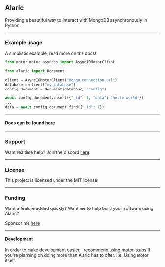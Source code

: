 Alaric
---

Providing a beautiful way to interact with MongoDB asynchronously in Python.

---

### Example usage

A simplistic example, read more on the docs!

```python
from motor.motor_asyncio import AsyncIOMotorClient

from alaric import Document

client = AsyncIOMotorClient("Mongo connection url")
database = client["my_database"]
config_document = Document(database, "config")

await config_document.insert({"_id": 1, "data": "hello world"})
...
data = await config_document.find({"_id": 1})
```

---

#### Docs can be found [here](https://alaric.readthedocs.io/)

---

### Support

Want realtime help? Join the discord [here](https://discord.gg/BqPNSH2jPg).

---

### License
This project is licensed under the MIT license

---

### Funding

Want a feature added quickly? Want me to help build your software using Alaric?

Sponsor me [here](https://github.com/sponsors/Skelmis)

---

#### Development

In order to make development easier, I recommend using [motor-stubs](https://github.com/Yian8068/motor-stubs)
if you're planning on doing more than Alaric has to offer. I.e. Using motor itself.
